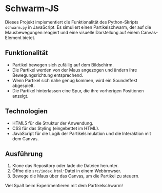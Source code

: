 # Schwarm-JS

Dieses Projekt implementiert die Funktionalität des Python-Skripts `schwarm.py` in JavaScript. Es simuliert einen Partikelschwarm, der auf die Mausbewegungen reagiert und eine visuelle Darstellung auf einem Canvas-Element bietet.

## Funktionalität

- Partikel bewegen sich zufällig auf dem Bildschirm.
- Die Partikel werden von der Maus angezogen und ändern ihre Bewegungsrichtung entsprechend.
- Wenn Partikel sich nahe genug kommen, wird ein Soundeffekt abgespielt.
- Die Partikel hinterlassen eine Spur, die ihre vorherigen Positionen anzeigt.

## Technologien

- HTML5 für die Struktur der Anwendung.
- CSS für das Styling (eingebettet im HTML).
- JavaScript für die Logik der Partikelsimulation und die Interaktion mit dem Canvas.

## Ausführung

1. Klone das Repository oder lade die Dateien herunter.
2. Öffne die `src/index.html`-Datei in einem Webbrowser.
3. Bewege die Maus über das Canvas, um die Partikel zu steuern.

Viel Spaß beim Experimentieren mit dem Partikelschwarm!